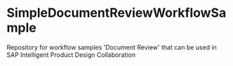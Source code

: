 # SimpleDocumentReviewWorkflowSample
Repository for workflow samples 'Document Review' that can be used in SAP Intelligent Product Design Collaboration

